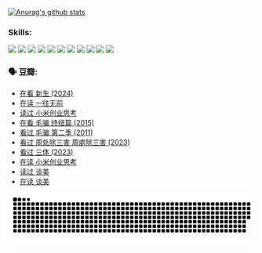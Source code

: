 
[![Anurag's github stats](https://github-readme-stats.vercel.app/api?username=w940853815)](https://github.com/anuraghazra/github-readme-stats)

### Skills:

<code><img height="32" src="https://cdn.jsdelivr.net/npm/simple-icons@v5/icons/python.svg"></code>
<code><img height="32" src="https://cdn.jsdelivr.net/npm/simple-icons@v5/icons/javascript.svg"></code>
<code><img height="32" src="https://cdn.jsdelivr.net/npm/simple-icons@v5/icons/django.svg"></code>
<code><img height="32" src="https://cdn.jsdelivr.net/npm/simple-icons@v5/icons/flask.svg"></code>
<code><img height="32" src="https://cdn.jsdelivr.net/npm/simple-icons@v5/icons/vuetify.svg"></code>
<code><img height="32" src="https://cdn.jsdelivr.net/npm/simple-icons@v5/icons/git.svg"></code>
<code><img height="32" src="https://cdn.jsdelivr.net/npm/simple-icons@v5/icons/docker.svg"></code>
<code><img height="32" src="https://cdn.jsdelivr.net/npm/simple-icons@v5/icons/postgresql.svg"></code>
<code><img height="32" src="https://cdn.jsdelivr.net/npm/simple-icons@v5/icons/elasticsearch.svg"></code>
<code><img height="32" src="https://cdn.jsdelivr.net/npm/simple-icons@v5/icons/macos.svg"></code>
<code><img height="32" src="https://cdn.jsdelivr.net/npm/simple-icons@v5/icons/linux.svg"></code>

### 🗣 豆瓣:

<!-- DOUBAN-ACTIVITIES:START -->
- [在看 新生‎ (2024)](https://www.douban.com/people/136069238/status/4607441062/?_i=15983969)
- [在读 一往无前](https://www.douban.com/people/136069238/status/4590507310/?_i=15983969)
- [读过 小米创业思考](https://www.douban.com/people/136069238/status/4590506983/?_i=15983969)
- [在看 毛骗 终结篇‎ (2015)](https://www.douban.com/people/136069238/status/4581971924/?_i=15983969)
- [看过 毛骗 第二季‎ (2011)](https://www.douban.com/people/136069238/status/4581971810/?_i=15983969)
- [看过 周处除三害 周處除三害‎ (2023)](https://www.douban.com/people/136069238/status/4575646701/?_i=15983969)
- [看过 三体‎ (2023)](https://www.douban.com/people/136069238/status/4574263039/?_i=15983969)
- [在读 小米创业思考](https://www.douban.com/people/136069238/status/4572047905/?_i=15983969)
- [读过 谈美](https://www.douban.com/people/136069238/status/4572047629/?_i=15983970)
- [在读 谈美](https://www.douban.com/people/136069238/status/4560861771/?_i=15983970)
<!-- DOUBAN-ACTIVITIES:END -->


![Snake animation](https://raw.githubusercontent.com/w940853815/w940853815/output/github-contribution-grid-snake.svg)

<!--
**w940853815/w940853815** is a ✨ _special_ ✨ repository because its `README.md` (this file) appears on your GitHub profile.

Here are some ideas to get you started:

- 🔭 I’m currently working on ...
- 🌱 I’m currently learning ...
- 👯 I’m looking to collaborate on ...
- 🤔 I’m looking for help with ...
- 💬 Ask me about ...
- 📫 How to reach me: ...
- 😄 Pronouns: ...
- ⚡ Fun fact: ...
-->
